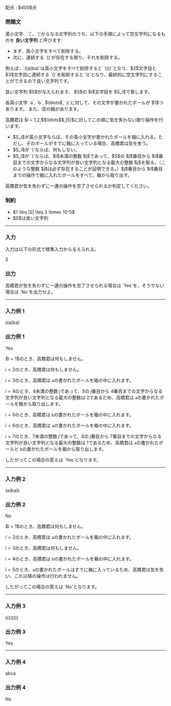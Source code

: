 
<div>

<span>

<span>

<p>
配点 : $400$点
</p>

<div>

<section>

### **問題文**

<p>
英小文字、`(`、`)`からなる文字列のうち、以下の手順によって空文字列になるものを
<strong>
良い文字列
</strong>
と呼びます:
</p>

<ul>

<li>
まず、英小文字をすべて削除する。
</li>

<li>
次に、連続する `()`が存在する限り、それを削除する。
</li>

</ul>

<p>
例えば、`((a)ba)`は英小文字をすべて削除すると `(())`となり、$2$文字目と $3$文字目に連続する `()`を削除すると `()`となり、最終的に空文字列にすることができるので良い文字列です。  
</p>

<p>
良い文字列 $S$が与えられます。
$S$の $i$文字目を $S_i$で表します。
</p>

<p>
各英小文字 `a`, `b`, $\ldots$, `z`に対して、その文字が書かれたボールが $1$つあります。
また、空の箱があります。
</p>

<p>
高橋君は $i = 1,2,$$\ldots$$,|S|$に対してこの順に気を失わない限り操作を行います。
</p>

<ul>

<li>
$S_i$が英小文字ならば、その英小文字が書かれたボールを箱に入れる。ただし、そのボールがすでに箱に入っている場合、高橋君は気を失う。
</li>

<li>
$S_i$が `(`ならば、何もしない。  
</li>

<li>
$S_i$が `)`ならば、$i$未満の整数 $j$であって、$S$の $j$番目から $i$番目までの文字からなる文字列が良い文字列となる最大の整数 $j$を取る。（このような整数 $j$は必ず存在することが証明できる。）$j$番目から $i$番目までの操作で箱に入れたボールをすべて、箱から取り出す。
</li>

</ul>

<p>
高橋君が気を失わずに一連の操作を完了させられるか判定してください。
</p>

</section>

</div>

<div>

<section>

### **制約**

<ul>

<li>
$1 \leq |S| \leq 3 \times 10^5$
</li>

<li>
$S$は良い文字列
</li>

</ul>

</section>

</div>

---

<div>

<div>

<section>

### **入力**

<p>
入力は以下の形式で標準入力から与えられる。
</p>

<div>

$S$
</div>

</section>

</div>

<div>

<section>

### **出力**

<p>
高橋君が気を失わずに一連の操作を完了させられる場合は `Yes`を、そうでない場合は `No`を出力せよ。
</p>

</section>

</div>

</div>

---

<div>

<section>

### **入力例 1**

<div>

((a)ba)

</div>

</section>

</div>

<div>

<section>

### **出力例 1**

<div>

Yes

</div>

<p>
$i = 1$のとき、高橋君は何もしません。

$i = 2$のとき、高橋君は何もしません。

$i = 3$のとき、高橋君は `a`の書かれたボールを箱の中に入れます。

$i = 4$のとき、$4$未満の整数 $j$であって、$S$の $j$番目から $4$番目までの文字からなる文字列が良い文字列となる最大の整数は $2$であるため、高橋君は `a`の書かれたボールを箱から取り出します。

$i = 5$のとき、高橋君は `b`の書かれたボールを箱の中に入れます。

$i = 6$のとき、高橋君は `a`の書かれたボールを箱の中に入れます。

$i = 7$のとき、$7$未満の整数 $j$であって、$S$の $j$番目から $7$番目までの文字からなる文字列が良い文字列となる最大の整数は $1$であるため、高橋君は `a`の書かれたボールと `b`の書かれたボールを箱から取り出します。
</p>

<p>
したがってこの場合の答えは `Yes`となります。
</p>

</section>

</div>

---

<div>

<section>

### **入力例 2**

<div>

(a(ba))

</div>

</section>

</div>

<div>

<section>

### **出力例 2**

<div>

No

</div>

<p>
$i = 1$のとき、高橋君は何もしません。

$i = 2$のとき、高橋君は `a`の書かれたボールを箱の中に入れます。

$i = 3$のとき、高橋君は何もしません。

$i = 4$のとき、高橋君は `b`の書かれたボールを箱の中に入れます。

$i = 5$のとき、`a`の書かれたボールはすでに箱に入っているため、高橋君は気を失い、これ以降の操作は行われません。
</p>

<p>
したがってこの場合の答えは `No`となります。
</p>

</section>

</div>

---

<div>

<section>

### **入力例 3**

<div>

(((())))

</div>

</section>

</div>

<div>

<section>

### **出力例 3**

<div>

Yes

</div>

</section>

</div>

---

<div>

<section>

### **入力例 4**

<div>

abca

</div>

</section>

</div>

<div>

<section>

### **出力例 4**

<div>

No

</div>

</section>

</div>

</span>

</span>

</div>
